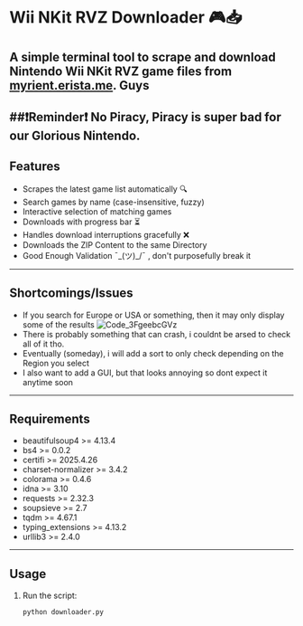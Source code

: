 # Wii NKit RVZ Downloader 🎮📥

A simple terminal tool to scrape and download Nintendo Wii NKit RVZ game files from [myrient.erista.me](https://myrient.erista.me).
Guys
---

##❗Reminder❗
No Piracy, Piracy is super bad for our Glorious Nintendo.
---
## Features

- Scrapes the latest game list automatically 🔍  
- Search games by name (case-insensitive, fuzzy)  
- Interactive selection of matching games  
- Downloads with progress bar ⏳  
- Handles download interruptions gracefully ❌  
- Downloads the ZIP Content to the same Directory
- Good Enough Validation ¯\_(ツ)_/¯ , don't purposefully break it

---

## Shortcomings/Issues

- If you search for Europe or USA or something, then it may only display some of the results
![Code_3FgeebcGVz](https://github.com/user-attachments/assets/2b8d3337-9d60-4cac-a6d3-7d1f7b741499)
-  There is probably something that can crash, i couldnt be arsed to check all of it tho.
-  Eventually (someday), i will add a sort to only check depending on the Region you select
-  I also want to add a GUI, but that looks annoying so dont expect it anytime soon

---

## Requirements

- beautifulsoup4 >= 4.13.4
- bs4 >= 0.0.2
- certifi >= 2025.4.26
- charset-normalizer >= 3.4.2
- colorama >= 0.4.6
- idna >= 3.10
- requests >= 2.32.3
- soupsieve >= 2.7
- tqdm >= 4.67.1
- typing_extensions >= 4.13.2
- urllib3 >= 2.4.0

---

## Usage

1. Run the script:
   ```bash
   python downloader.py
